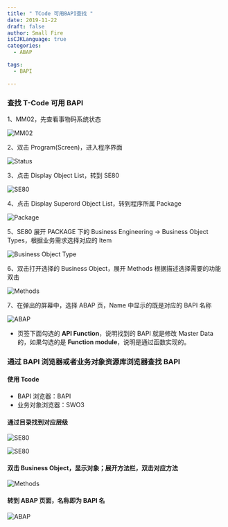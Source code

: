 ```yaml
---
title: " TCode 可用BAPI查找 "
date: 2019-11-22
draft: false
author: Small Fire
isCJKLanguage: true
categories: 
  - ABAP

tags: 
  - BAPI

---
```


### 查找 T-Code 可用 BAPI

1、MM02，先查看事物码系统状态

![MM02](/images/ABAP/SAP_BAPI_0.png)

2、双击 Program(Screen)，进入程序界面

![Status](/images/ABAP/SAP_BAPI_1.png)

3、点击 Display Object List，转到 SE80

![SE80](/images/ABAP/SAP_BAPI_2.png)

4、点击 Display Superord Object List，转到程序所属 Package

![Package](/images/ABAP/SAP_BAPI_3.png)

5、SE80 展开 PACKAGE 下的 Business Engineering -> Business Object Types，根据业务需求选择对应的 Item

![Business Object Type](/images/ABAP/SAP_BAPI_4.png)

6、双击打开选择的 Business Object，展开 Methods 根据描述选择需要的功能双击

![Methods](/images/ABAP/SAP_BAPI_5.png)

7、在弹出的屏幕中，选择 ABAP 页，Name 中显示的既是对应的 BAPI 名称

![ABAP](/images/ABAP/SAP_BAPI_6.png)

- 页签下面勾选的 **API Function**，说明找到的 BAPI 就是修改 Master Data 的，如果勾选的是 **Function module**，说明是通过函数实现的。

### 通过 BAPI 浏览器或者业务对象资源库浏览器查找 BAPI

#### 使用 Tcode

- BAPI 浏览器：BAPI
- 业务对象浏览器：SWO3

#### 通过目录找到对应层级

![SE80](/images/ABAP/SAP_BAPI_7.png)

![SE80](/images/ABAP/SAP_BAPI_8.png)

#### 双击 Business Object，显示对象；展开方法栏，双击对应方法

![Methods](/images/ABAP/SAP_BAPI_5.png)

#### 转到 ABAP 页面，名称即为 BAPI 名

![ABAP](/images/ABAP/SAP_BAPI_6.png)